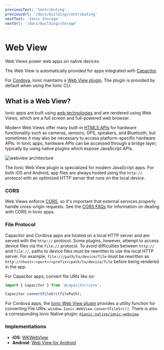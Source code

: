 ```yaml
---
previousText: 'Contributing'
previousUrl: '/docs/building/contributing'
nextText: 'Ionic Storage'
nextUrl: '/docs/building/storage'
---
```


# Web View

Web Views power web apps on native devices.

The Web View is automatically provided for apps integrated with [Capacitor](/docs/faq/glossary#capacitor).

For [Cordova](/docs/faq/glossary#cordova), Ionic maintains a <a href="https://github.com/ionic-team/cordova-plugin-ionic-webview" target="_blank">Web View plugin</a>. The plugin is provided by default when using the Ionic CLI.

## What is a Web View?

Ionic apps are built using [web technologies](/docs/faq/glossary#web-standards) and are rendered using Web Views, which are a full screen and full-powered web browser.

Modern Web Views offer many built-in <a href="https://whatwebcando.today" target="_blank">HTML5 APIs</a> for hardware functionality such as cameras, sensors, GPS, speakers, and Bluetooth, but sometimes it may also be necessary to access platform-specific hardware APIs. In Ionic apps, hardware APIs can be accessed through a bridge layer, typically by using native plugins which expose JavaScript APIs.

![webview architecture](/docs/assets/img/building/webview-architecture.png)

The Ionic Web View plugin is specialized for modern JavaScript apps. For both iOS and Android, app files are always hosted using the `http://` protocol with an optimized HTTP server that runs on the local device.

### CORS

Web Views enforce [CORS](/docs/faq/glossary#cors), so it's important that external services properly handle cross-origin requests. See the [CORS FAQs](/docs/faq/cors) for information on dealing with CORS in Ionic apps.

### File Protocol

Capacitor and Cordova apps are hosted on a local HTTP server and are served with the `http://` protocol. Some plugins, however, attempt to access device files via the `file://` protocol. To avoid difficulties between `http://` and `file://`, paths to device files must be rewritten to use the local HTTP server. For example, `file:///path/to/device/file` must be rewritten as `http://<host>:<port>/<prefix>/path/to/device/file` before being rendered in the app.

For Capacitor apps, convert file URIs like so:

```javascript
import { Capacitor } from '@capacitor/core';

Capacitor.convertFileSrc(filePath);
```

For Cordova apps, the [Ionic Web View plugin](https://github.com/ionic-team/cordova-plugin-ionic-webview) provides a utility function for converting File URIs: `window.Ionic.WebView.convertFileSrc()`. There is also a corresponding Ionic Native plugin: [`@ionic-native/ionic-webview`](/docs/native/ionic-webview/).

### Implementations

* **iOS**: <a href="https://developer.apple.com/documentation/webkit/wkwebview" target="_blank">WKWebView</a>
* **Android**: <a href="https://developer.chrome.com/multidevice/webview/overview" target="_blank">Web View for Android</a>

